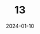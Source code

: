 ---
layout: photography
title: "13"
date: 2024-01-10
thumbnail: "/assets/images/13/Escaleras sonriendo.jpg"
images:
  - url: "/assets/images/13/Escaleras sonriendo.jpg"
    caption: "📍 Comuna 13, Medellín, CO | Brandon JP Lambert"
    alt: "Portrait on stairway"
---